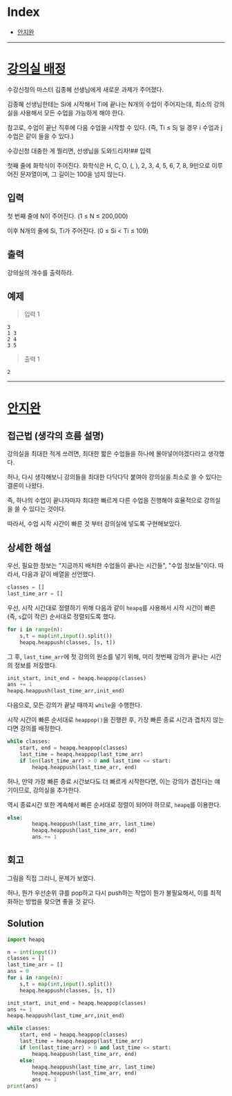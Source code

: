 # Index

+ [안지완](#안지완)

---

# [강의실 배정](https://www.acmicpc.net/problem/11000)

수강신청의 마스터 김종혜 선생님에게 새로운 과제가 주어졌다. 

김종혜 선생님한테는 Si에 시작해서 Ti에 끝나는 N개의 수업이 주어지는데, 최소의 강의실을 사용해서 모든 수업을 가능하게 해야 한다. 

참고로, 수업이 끝난 직후에 다음 수업을 시작할 수 있다. (즉, Ti ≤ Sj 일 경우 i 수업과 j 수업은 같이 들을 수 있다.)

수강신청 대충한 게 찔리면, 선생님을 도와드리자!## 입력

첫째 줄에 화학식이 주어진다. 화학식은 H, C, O, (, ), 2, 3, 4, 5, 6, 7, 8, 9만으로 이루어진 문자열이며, 그 길이는 100을 넘지 않는다.

## 입력
첫 번째 줄에 N이 주어진다. (1 ≤ N ≤ 200,000)

이후 N개의 줄에 Si, Ti가 주어진다. (0 ≤ Si < Ti ≤ 109)
## 출력

강의실의 개수를 출력하라.




## 예제

> 입력 1

```
3
1 3
2 4
3 5
```

> 출력 1

```
2
```

---

# [안지완](https://github.com/synoti21)

## 접근법 (생각의 흐름 설명)

<!--문제를 풀며 생각의 흐름을 글로 작성-->

강의실을 최대한 적게 쓰려면, 최대한 짧은 수업들을 하나에 몰아넣어야겠다라고 생각했다.

허나, 다시 생각해보니 강의들을 최대한 다닥다닥 붙여야 강의실을 최소로 쓸 수 있다는 결론이 나왔다.

즉, 하나의 수업이 끝나자마자 최대한 빠르게 다른 수업을 진행해야 효율적으로 강의실을 쓸 수 있다는 것이다.

따라서, 수업 시작 시간이 빠른 것 부터 강의실에 넣도록 구현해보았다.

## 상세한 해설
우선, 필요한 정보는 "지금까지 배치한 수업들이 끝나는 시간들", "수업 정보들"이다.
따라서, 다음과 같이 배열을 선언했다.
```python
classes = []
last_time_arr = []
```

우선, 시작 시간대로 정렬하기 위해 다음과 같이 `heapq`를 사용해서 시작 시간이 빠른 (즉, `s`값이 작은) 순서대로 정렬되도록 했다.
```python
for i in range(n):
    s,t = map(int,input().split())
    heapq.heappush(classes, [s, t])
```
그 후, `last_time_arr`에 첫 강의의 원소를 넣기 위해, 미리 첫번째 강의가 끝나는 시간의 정보를 저장했다.
```python
init_start, init_end = heapq.heappop(classes)
ans += 1
heapq.heappush(last_time_arr,init_end)
```

다음으로, 모든 강의가 끝날 때까지 `while`을 수행한다.

시작 시간이 빠른 순서대로 `heappop()`을 진행한 후, 가장 빠른 종료 시간과 겹치지 않는다면 강의를 배정한다.
```python
while classes:
    start, end = heapq.heappop(classes)
    last_time = heapq.heappop(last_time_arr)
    if len(last_time_arr) > 0 and last_time <= start:
        heapq.heappush(last_time_arr, end)
```
허나, 만약 가장 빠른 종료 시간보다도 더 빠르게 시작한다면, 이는 강의가 겹친다는 얘기이므로, 강의실을 추가한다.

역시 종료시간 또한 계속해서 빠른 순서대로 정렬이 되어야 하므로, `heapq`를 이용한다.
```python
else:
        heapq.heappush(last_time_arr, last_time)
        heapq.heappush(last_time_arr, end)
        ans += 1
```
## 회고
그림을 직접 그리니, 문제가 보였다.

허나, 뭔가 우선순위 큐를 pop하고 다시 push하는 작업이 뭔가 불필요해서, 이를 최적화하는 방법을 찾으면 좋을 것 같다.
<!--이런 유형은 이렇게 접근하면 좋겠다 (이유와 함께)-->


## Solution

<!--전체 코드 첨부-->

```python
import heapq

n = int(input())
classes = []
last_time_arr = []
ans = 0
for i in range(n):
    s,t = map(int,input().split())
    heapq.heappush(classes, [s, t])

init_start, init_end = heapq.heappop(classes)
ans += 1
heapq.heappush(last_time_arr,init_end)

while classes:
    start, end = heapq.heappop(classes)
    last_time = heapq.heappop(last_time_arr)
    if len(last_time_arr) > 0 and last_time <= start:
        heapq.heappush(last_time_arr, end)
    else:
        heapq.heappush(last_time_arr, last_time)
        heapq.heappush(last_time_arr, end)
        ans += 1
print(ans)
```




